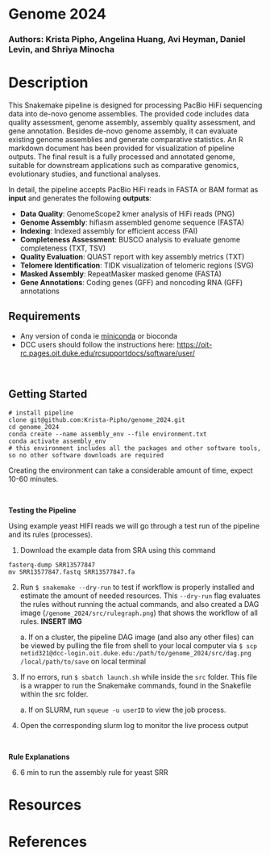 # Genome 2024
### Authors: Krista Pipho, Angelina Huang, Avi Heyman, Daniel Levin, and Shriya Minocha

# Description
This Snakemake pipeline is designed for processing PacBio HiFi sequencing data into de-novo genome assemblies. The provided code includes data quality assessment, genome assembly, assembly quality assessment, and gene annotation. Besides de-novo genome assembly, it can evaluate existing genome assemblies and generate comparative statistics. An R markdown document has been provided for visualization of pipeline outputs. The final result is a fully processed and annotated genome, suitable for downstream applications such as comparative genomics, evolutionary studies, and functional analyses. 

In detail, the pipeline accepts PacBio HiFi reads in FASTA or BAM format as **input** and generates the following **outputs**:

* **Data Quality**: GenomeScope2 kmer analysis of HiFi reads (PNG)
* **Genome Assembly**: hifiasm assembled genome sequence (FASTA)
* **Indexing**: Indexed assembly for efficient access (FAI)
* **Completeness Assessment**: BUSCO analysis to evaluate genome completeness (TXT, TSV)
* **Quality Evaluation**: QUAST report with key assembly metrics (TXT)
* **Telomere Identification**: TIDK visualization of telomeric regions (SVG)
* **Masked Assembly**: RepeatMasker masked genome (FASTA)
* **Gene Annotations**: Coding genes (GFF) and noncoding RNA (GFF) annotations


## Requirements
* Any version of conda ie [miniconda](https://docs.anaconda.com/miniconda/install/) or bioconda
* DCC users should follow the instructions here: https://oit-rc.pages.oit.duke.edu/rcsupportdocs/software/user/

<br>

## Getting Started
```
# install pipeline
clone git@github.com:Krista-Pipho/genome_2024.git
cd genome_2024
conda create --name assembly_env --file environment.txt 
conda activate assembly_env
# this environment includes all the packages and other software tools, so no other software downloads are required
```

Creating the environment can take a considerable amount of time, expect 10-60 minutes.

<br> 

**Testing the Pipeline**
<br> 

Using example yeast HIFI reads we will go through a test run of the pipeline and its rules (processes).

1. Download the example data from SRA using this command
```
fasterq-dump SRR13577847
mv SRR13577847.fastq SRR13577847.fa
```
2. Run `$ snakemake --dry-run` to test if workflow is properly installed and estimate the amount of needed resources. This `--dry-run` flag evaluates the rules without running the actual commands, and also created a DAG image (`/genome_2024/src/rulegraph.png`) that shows the workflow of all rules.
**INSERT IMG**

    a. If on a cluster, the pipeline DAG image (and also any other files) can be viewed by pulling the file from shell to your local computer via `$ scp netid321@dcc-login.oit.duke.edu:/path/to/genome_2024/src/dag.png /local/path/to/save` on local terminal
5. If no errors, run `$ sbatch launch.sh` while inside the `src` folder. This file is a wrapper to run the Snakemake commands, found in the Snakefile within the src folder.

    a. If on SLURM, run `squeue -u userID` to view the job process.
6. Open the corresponding slurm log to monitor the live process output
<br> 

**Rule Explanations**
<br> 

6. 6 min to run the assembly rule for yeast SRR

# Resources

# References

